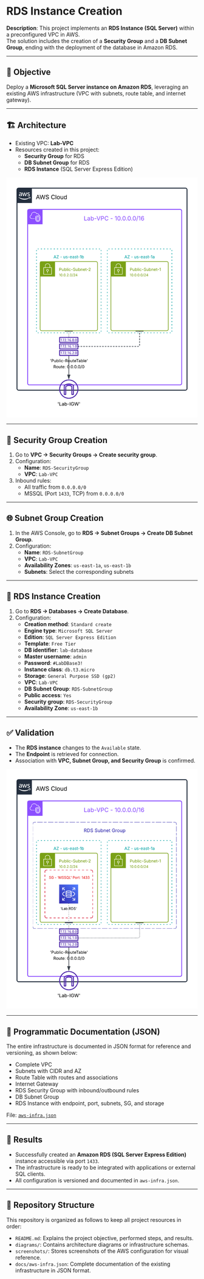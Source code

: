 # RDS Instance Creation

**Description**: This project implements an **RDS Instance (SQL Server)** within a preconfigured VPC in AWS.  
The solution includes the creation of a **Security Group** and a **DB Subnet Group**, ending with the deployment of the database in Amazon RDS.

---

## 📌 Objective
Deploy a **Microsoft SQL Server instance on Amazon RDS**, leveraging an existing AWS infrastructure (VPC with subnets, route table, and internet gateway).

---

## 🏗️ Architecture

- Existing VPC: **Lab-VPC**
- Resources created in this project:
  - **Security Group** for RDS
  - **DB Subnet Group** for RDS
  - **RDS Instance** (SQL Server Express Edition)

![Initial architecture diagram](./diagrams/diagram-1.png) 

---

## 🔐 Security Group Creation

1. Go to **VPC → Security Groups → Create security group**.
2. Configuration:
   - **Name**: `RDS-SecurityGroup`
   - **VPC**: `Lab-VPC`
3. Inbound rules:
   - All traffic from `0.0.0.0/0`
   - MSSQL (Port `1433`, TCP) from `0.0.0.0/0`

---

## 🌐 Subnet Group Creation

1. In the AWS Console, go to **RDS → Subnet Groups → Create DB Subnet Group**.
2. Configuration:
   - **Name**: `RDS-SubnetGroup`
   - **VPC**: `Lab-VPC`
   - **Availability Zones**: `us-east-1a`, `us-east-1b`
   - **Subnets**: Select the corresponding subnets

---

## 💾 RDS Instance Creation

1. Go to **RDS → Databases → Create Database**.
2. Configuration:
   - **Creation method**: `Standard create`
   - **Engine type**: `Microsoft SQL Server`
   - **Edition**: `SQL Server Express Edition`
   - **Template**: `Free Tier`
   - **DB identifier**: `lab-database`
   - **Master username**: `admin`
   - **Password**: `#LabDBase3!`
   - **Instance class**: `db.t3.micro`
   - **Storage**: `General Purpose SSD (gp2)`
   - **VPC**: `Lab-VPC`
   - **DB Subnet Group**: `RDS-SubnetGroup`
   - **Public access**: `Yes`
   - **Security group**: `RDS-SecurityGroup`
   - **Availability Zone**: `us-east-1b`

---

## ✅ Validation

- The **RDS instance** changes to the `Available` state.
- The **Endpoint** is retrieved for connection.
- Association with **VPC, Subnet Group, and Security Group** is confirmed.

![Final architecture diagram](./diagrams/diagram-2.png) 

---

## 📄 Programmatic Documentation (JSON)

The entire infrastructure is documented in JSON format for reference and versioning, as shown below:

- Complete VPC
- Subnets with CIDR and AZ
- Route Table with routes and associations
- Internet Gateway
- RDS Security Group with inbound/outbound rules
- DB Subnet Group
- RDS Instance with endpoint, port, subnets, SG, and storage

File: [`aws-infra.json`](./docs/aws-infra.json)

---

## 🎯 Results

- Successfully created an **Amazon RDS (SQL Server Express Edition)** instance accessible via port `1433`.
- The infrastructure is ready to be integrated with applications or external SQL clients.
- All configuration is versioned and documented in `aws-infra.json`.

---

## 📂 Repository Structure

This repository is organized as follows to keep all project resources in order:

- `README.md`: Explains the project objective, performed steps, and results.
- `diagrams/`: Contains architecture diagrams or infrastructure schemas.
- `screenshots/`: Stores screenshots of the AWS configuration for visual reference.
- `docs/aws-infra.json`: Complete documentation of the existing infrastructure in JSON format.
